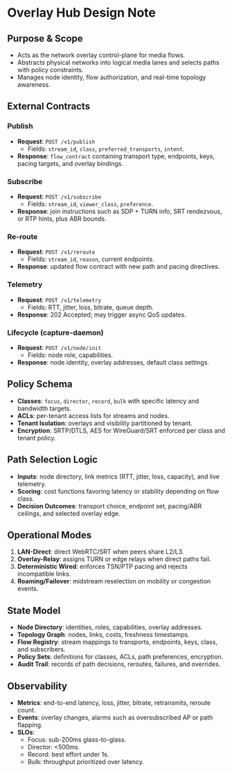 # Overlay Hub Design Note

## Purpose & Scope
- Acts as the network overlay control-plane for media flows.
- Abstracts physical networks into logical media lanes and selects paths with policy constraints.
- Manages node identity, flow authorization, and real-time topology awareness.

## External Contracts
### Publish
- **Request**: `POST /v1/publish`
  - Fields: `stream_id`, `class`, `preferred_transports`, `intent`.
- **Response**: `flow_contract` containing transport type, endpoints, keys, pacing targets, and overlay bindings.

### Subscribe
- **Request**: `POST /v1/subscribe`
  - Fields: `stream_id`, `viewer_class`, `preference`.
- **Response**: join instructions such as SDP + TURN info, SRT rendezvous, or RTP hints, plus ABR bounds.

### Re-route
- **Request**: `POST /v1/reroute`
  - Fields: `stream_id`, `reason`, current endpoints.
- **Response**: updated flow contract with new path and pacing directives.

### Telemetry
- **Request**: `POST /v1/telemetry`
  - Fields: RTT, jitter, loss, bitrate, queue depth.
- **Response**: 202 Accepted; may trigger async QoS updates.

### Lifecycle (capture-daemon)
- **Request**: `POST /v1/node/init`
  - Fields: node role, capabilities.
- **Response**: node identity, overlay addresses, default class settings.

## Policy Schema
- **Classes**: `focus`, `director`, `record`, `bulk` with specific latency and bandwidth targets.
- **ACLs**: per-tenant access lists for streams and nodes.
- **Tenant Isolation**: overlays and visibility partitioned by tenant.
- **Encryption**: SRTP/DTLS, AES for WireGuard/SRT enforced per class and tenant policy.

## Path Selection Logic
- **Inputs**: node directory, link metrics (RTT, jitter, loss, capacity), and live telemetry.
- **Scoring**: cost functions favoring latency or stability depending on flow class.
- **Decision Outcomes**: transport choice, endpoint set, pacing/ABR ceilings, and selected overlay edge.

## Operational Modes
1. **LAN-Direct**: direct WebRTC/SRT when peers share L2/L3.
2. **Overlay-Relay**: assigns TURN or edge relays when direct paths fail.
3. **Deterministic Wired**: enforces TSN/PTP pacing and rejects incompatible links.
4. **Roaming/Failover**: midstream reselection on mobility or congestion events.

## State Model
- **Node Directory**: identities, roles, capabilities, overlay addresses.
- **Topology Graph**: nodes, links, costs, freshness timestamps.
- **Flow Registry**: stream mappings to transports, endpoints, keys, class, and subscribers.
- **Policy Sets**: definitions for classes, ACLs, path preferences, encryption.
- **Audit Trail**: records of path decisions, reroutes, failures, and overrides.

## Observability
- **Metrics**: end-to-end latency, loss, jitter, bitrate, retransmits, reroute count.
- **Events**: overlay changes, alarms such as oversubscribed AP or path flapping.
- **SLOs**:
  - Focus: sub-200ms glass-to-glass.
  - Director: <500ms.
  - Record: best effort under 1s.
  - Bulk: throughput prioritized over latency.
